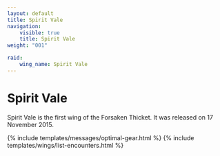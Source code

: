 ```yaml
---
layout: default
title: Spirit Vale
navigation:
    visible: true
    title: Spirit Vale
weight: "001"

raid:
    wing_name: Spirit Vale
---
```


# Spirit Vale
Spirit Vale is the first wing of the Forsaken Thicket.
It was released on 17 November 2015.

{% include templates/messages/optimal-gear.html %}
{% include templates/wings/list-encounters.html %}
